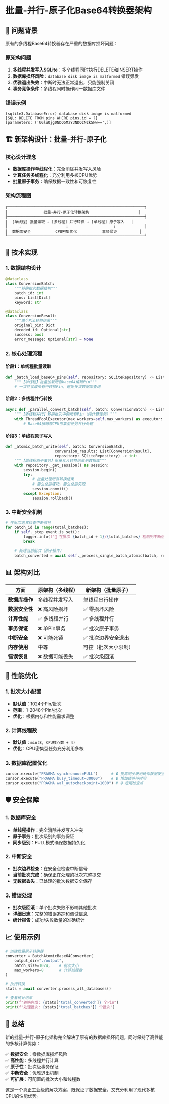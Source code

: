 # 批量-并行-原子化Base64转换器架构

## 🚨 问题背景

原有的多线程Base64转换器存在严重的数据库损坏问题：

### 原架构问题
1. **多线程并发写入SQLite**：多个线程同时执行DELETE和INSERT操作
2. **数据库损坏风险**：`database disk image is malformed` 错误频发
3. **优雅退出失效**：中断时无法正常退出，只能强制关闭
4. **事务竞争条件**：多线程同时操作同一数据库文件

### 错误示例
```
(sqlite3.DatabaseError) database disk image is malformed
[SQL: DELETE FROM pins WHERE pins.id = ?]
[parameters: ('UGluOjg0NDQ5MzY3NDQzNzk5Nw==',)]
```

## 🏗️ 新架构设计：批量-并行-原子化

### 核心设计理念
- **数据库操作单线程化**：完全消除并发写入风险
- **计算任务多线程化**：充分利用多核CPU优势
- **批量原子事务**：确保数据一致性和可恢复性

### 架构流程图
```
┌─────────────────────────────────────────────────────────────┐
│                批量-并行-原子化转换架构                      │
├─────────────────────────────────────────────────────────────┤
│  [单线程] 批量读取 → [多线程] 并行转换 → [单线程] 原子写入   │
│     ↓                    ↓                    ↓             │
│  数据库安全           CPU密集优化           事务保证          │
└─────────────────────────────────────────────────────────────┘
```

## 🔧 技术实现

### 1. 数据结构设计

```python
@dataclass
class ConversionBatch:
    """转换批次数据结构"""
    batch_id: int
    pins: List[Dict]
    keyword: str

@dataclass 
class ConversionResult:
    """单个Pin转换结果"""
    original_pin: Dict
    decoded_id: Optional[str]
    success: bool
    error_message: Optional[str] = None
```

### 2. 核心处理流程

#### 阶段1：单线程批量读取
```python
def _batch_load_base64_pins(self, repository: SQLiteRepository) -> List[Dict]:
    """【单线程】批量加载所有base64编码Pin"""
    # 一次性读取所有待转换Pin，避免多次数据库查询
```

#### 阶段2：多线程并行转换
```python
async def _parallel_convert_batch(self, batch: ConversionBatch) -> List[ConversionResult]:
    """【多线程并行】转换批次中的所有Pin（纯计算任务）"""
    with ThreadPoolExecutor(max_workers=self.max_workers) as executor:
        # Base64解码等CPU密集型任务并行处理
```

#### 阶段3：单线程原子写入
```python
def _atomic_batch_write(self, batch: ConversionBatch, 
                      conversion_results: List[ConversionResult],
                      repository: SQLiteRepository) -> int:
    """【单线程原子事务】批量写入转换结果到数据库"""
    with repository._get_session() as session:
        session.begin()
        try:
            # 批量处理所有转换结果
            # 要么全部成功，要么全部失败
            session.commit()
        except Exception:
            session.rollback()
```

### 3. 中断安全机制

```python
# 在批次边界检查中断信号
for batch_id in range(total_batches):
    if self._stop_event.is_set():
        logger.info(f"🛑 在批次 {batch_id + 1}/{total_batches} 检测到中断信号，安全退出")
        break
    
    # 处理当前批次（原子操作）
    batch_converted = await self._process_single_batch_atomic(batch, repository, progress)
```

## 📊 架构对比

| 方面 | 原架构（多线程） | 新架构（批量原子） |
|------|------------------|-------------------|
| **数据库操作** | 多线程并发写入 | 单线程串行操作 |
| **数据安全性** | ❌ 高风险损坏 | ✅ 零损坏风险 |
| **计算性能** | ✅ 多线程并行 | ✅ 多线程并行 |
| **事务保证** | ❌ 单Pin事务 | ✅ 批次原子事务 |
| **中断安全** | ❌ 可能死锁 | ✅ 批次边界安全退出 |
| **内存使用** | 中等 | 可控（批次大小限制） |
| **错误恢复** | ❌ 数据可能丢失 | ✅ 批次级回滚 |

## 🚀 性能优化

### 1. 批次大小配置
- **默认值**：1024个Pin/批次
- **范围**：1-2048个Pin/批次
- **优化**：根据内存和性能需求调整

### 2. 计算线程数
- **默认值**：`min(8, CPU核心数 + 4)`
- **优化**：CPU密集型任务充分利用多核

### 3. 数据库配置优化
```python
cursor.execute("PRAGMA synchronous=FULL")      # 🔒 提高同步级别确保数据安全
cursor.execute("PRAGMA busy_timeout=30000")    # 🔒 增加锁等待时间
cursor.execute("PRAGMA wal_autocheckpoint=1000") # 🔒 定期检查点
```

## 🛡️ 安全保障

### 1. 数据库安全
- **单线程操作**：完全消除并发写入冲突
- **原子事务**：批次级别的事务保证
- **同步级别**：FULL模式确保数据持久化

### 2. 中断安全
- **批次边界检查**：在安全点检查中断信号
- **当前批次完成**：确保正在处理的批次完整提交
- **无数据丢失**：已处理的批次数据安全保存

### 3. 错误处理
- **批次级回滚**：单个批次失败不影响其他批次
- **详细日志**：完整的错误追踪和调试信息
- **统计报告**：成功/失败数量的准确统计

## 📈 使用示例

```python
# 创建批量原子转换器
converter = BatchAtomicBase64Converter(
    output_dir="./output",
    batch_size=1024,    # 批次大小
    max_workers=8       # 计算线程数
)

# 执行转换
stats = await converter.process_all_databases()

# 查看统计结果
print(f"转换完成: {stats['total_converted']} 个Pin")
print(f"处理批次: {stats['total_batches']} 个批次")
```

## 🎯 总结

新的批量-并行-原子化架构完全解决了原有的数据库损坏问题，同时保持了高性能的多核计算优势：

✅ **数据安全**：零数据库损坏风险  
✅ **高性能**：多线程并行计算  
✅ **原子性**：批次级事务保证  
✅ **中断安全**：优雅退出机制  
✅ **可扩展**：可配置的批次大小和线程数  

这是一个真正工业级的解决方案，既保证了数据安全，又充分利用了现代多核CPU的性能优势。
